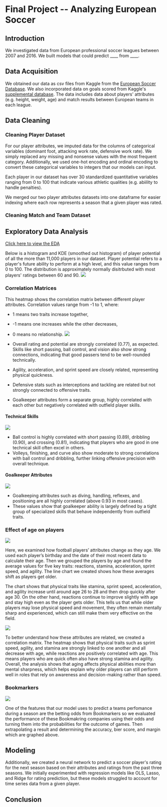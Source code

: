
# Final Project -- Analyzing European Soccer 

## Introduction
We investigated data from European professional soccer leagues between 2007 and 2016. We built models that could predict ____ from ____. 

## Data Acquisition
We obtained our data as csv files from Kaggle from the [European Soccer Database](https://www.kaggle.com/datasets/hugomathien/soccer). We also incorporated data on goals scored from Kaggle's [supplemental database](https://www.kaggle.com/datasets/jiezi2004/soccer). The data includes data about players' attributes (e.g. height, weight, age) and match results between European teams in each league. 

## Data Cleaning
### Cleaning Player Dataset
For our player attributes, we imputed data for the columns of categorical variables (dominant foot, attacking work rate, defensive work rate). We simply replaced any missing and nonsense values with the most frequent category. Additionally, we used one-hot encoding and ordinal encoding to convert these categorical variables to integers that our models can input. 

Each player in our dataset has over 30 standardized quantitative variables ranging from 0 to 100 that indicate various athletic qualities (e.g. abiility to handle penalties). 

We merged our two player attributes datasets into one dataframe for easier indexing where each row represents a season that a given player was rated. 

### Cleaning Match and Team Dataset



## Exploratory Data Analysis

[Click here to view the EDA](index.html)

Below is a histogram and KDE (smoothed out histogram) of player potential of all the more than 11,000 players in our dataset. Player potential refers to a player's future ability to perform at a high level, and this value ranges from 0 to 100. The distribution is approximately normally disitrbuted with most players' ratings between 60 and 90. 
![](PotentialHistogram(Normal).jpg#center)

### Correlation Matrices

This heatmap shows the correlation matrix between different player attributes. Correlation values range from -1 to 1, where:
- 1 means two traits increase together,
- -1 means one increases while the other decreases,
- 0 means no relationship.
![](Correlation_Matrix.png#center)

- Overall rating and potential are strongly correlated (0.77), as expected. Skills like short passing, ball control, and vision also show strong connections, indicating that good passers tend to be well-rounded technically.
- Agility, acceleration, and sprint speed are closely related, representing physical quickness.
- Defensive stats such as interceptions and tackling are related but not strongly connected to offensive traits.
- Goalkeeper attributes form a separate group, highly correlated with each other but negatively correlated with outfield player skills.


#### Technical Skills
![](heatmap.png#center) 
- Ball control is highly correlated with short passing (0.89), dribbling (0.90), and crossing (0.81), indicating that players who are good in one technical skill often excel in others.
- Volleys, finishing, and curve also show moderate to strong correlations with ball control and dribbling, further linking offensive precision with overall technique.

#### Goalkeeper Attributes
![](heatmap2.png#center)
- Goalkeeping attributes such as diving, handling, reflexes, and positioning are all highly correlated (above 0.93 in most cases).
- These values show that goalkeeper ability is largely defined by a tight group of specialized skills that behave independently from outfield traits.


### Effect of age on players

![](attributevsage.png)

Here, we examined how football players’ attributes change as they age. We used each player’s birthday and the date of their most recent data to calculate their age. Then we grouped the players by age and found the average values for five key traits: reactions, stamina, acceleration, sprint speed, and agility. The line chart we created shows how these averages shift as players get older.

The chart shows that physical traits like stamina, sprint speed, acceleration, and agility increase until around age 26 to 28 and then drop quickly after age 30. On the other hand, reactions continue to improve slightly with age and stay high even as the player gets older. This tells us that while older players may lose physical speed and movement, they often remain mentally sharp and experienced, which can still make them very effective on the field.

![](cormatrix.png)

To better understand how these attributes are related, we created a correlation matrix. The heatmap shows that physical traits such as sprint speed, agility, and stamina are strongly linked to one another and all decrease with age, while reactions are positively correlated with age. This means players who are quick often also have strong stamina and agility. Overall, the analysis shows that aging affects physical abilities more than mental sharpness, which helps explain why older players can still perform well in roles that rely on awareness and decision-making rather than speed.

### Bookmarkers

![](BookmarkerEvaluations.png)

One of the features that our model uses to predict a teams perfomance during a season are the betting odds from Bookmarkers so we evaluated the performance of these Bookmakring companies using their odds and turning them into the probabilities for the outcome of games. Then extrapolating a result and determining the accuracy, bier score, and margin which are graphed above.

## Modeling

Additionally, we created a neural network to predict a soccer player's rating for the next season based on their attributes and ratings from the past three seasons. We initially experimented with regression models like OLS, Lasso, and Ridge for rating prediction, but these models struggled to account for time series data from a given player. 

## Conclusion


